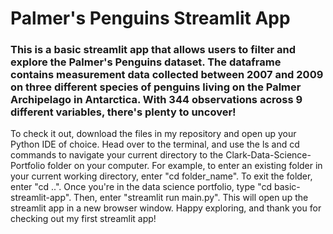 # Palmer's Penguins Streamlit App

### This is a basic streamlit app that allows users to filter and explore the Palmer's Penguins dataset. The dataframe contains measurement data collected between 2007 and 2009 on three different species of penguins living on the Palmer Archipelago in Antarctica. With 344 observations across 9 different variables, there's plenty to uncover!

To check it out, download the files in my repository and open up your Python IDE of choice. Head over to the terminal, and use the ls and cd commands to navigate your current directory to the Clark-Data-Science-Portfolio folder on your computer. For example, to enter an existing folder in your current working directory, enter "cd folder_name". To exit the folder, enter "cd ..". Once you're in the data science portfolio, type "cd basic-streamlit-app". Then, enter "streamlit run main.py". This will open up the streamlit app in a new browser window. Happy exploring, and thank you for checking out my first streamlit app!
